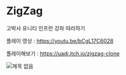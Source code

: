 # ZigZag

고박사 유니티 인프런 강좌 따라하기

플레이 영상 : https://youtu.be/bCgL17C6028

플레이해보기 : https://uadj.itch.io/zigzag-clone

![제목 없음](https://user-images.githubusercontent.com/30551889/146683413-5dd6d77f-5acd-47c4-b007-debeb2565628.png)
